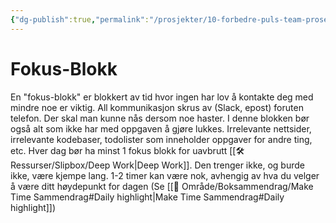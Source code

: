 ```yaml
---
{"dg-publish":true,"permalink":"/prosjekter/10-forbedre-puls-team-prosess/fokus-blokk/","dgHomeLink":true,"dgPassFrontmatter":false}
---
```


# Fokus-Blokk
En "fokus-blokk" er blokkert av tid hvor ingen har lov å kontakte deg med mindre noe er viktig. All kommunikasjon skrus av (Slack, epost) foruten telefon. Der skal man kunne nås dersom noe haster. I denne blokken bør også alt som ikke har med oppgaven å gjøre lukkes. Irrelevante nettsider, irrelevante kodebaser, todolister som inneholder oppgaver for andre ting, etc. Hver dag bør ha minst 1 fokus blokk for uavbrutt [[🛠 Ressurser/Slipbox/Deep Work|Deep Work]]. Den trenger ikke, og burde ikke, være kjempe lang. 1-2 timer kan være nok, avhengig av hva du velger å være ditt høydepunkt for dagen (Se [[🎯 Område/Boksammendrag/Make Time Sammendrag#Daily highlight|Make Time Sammendrag#Daily highlight]]) 
